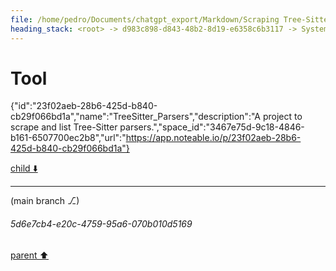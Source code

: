 ```yaml
---
file: /home/pedro/Documents/chatgpt_export/Markdown/Scraping Tree-Sitter Parsers Failed.md
heading_stack: <root> -> d983c898-d843-48b2-8d19-e6358c6b3117 -> System -> e17b45cd-afd8-40ff-9f17-efd45736b653 -> System -> aaa20636-5e4b-4441-bb5f-bf9eba90dce2 -> User -> 432ed60e-ec95-40ea-b496-fd523a6dea8d -> Assistant -> 46b32ca1-24f5-4323-8f5d-f353801b264c -> Tool
---
```

# Tool

{"id":"23f02aeb-28b6-425d-b840-cb29f066bd1a","name":"TreeSitter_Parsers","description":"A project to scrape and list Tree-Sitter parsers.","space_id":"3467e75d-9c18-4846-b161-6507700ec2b8","url":"https://app.noteable.io/p/23f02aeb-28b6-425d-b840-cb29f066bd1a"}

[child ⬇️](#5d6e7cb4-e20c-4759-95a6-070b010d5169)

---

(main branch ⎇)
###### 5d6e7cb4-e20c-4759-95a6-070b010d5169
[parent ⬆️](#46b32ca1-24f5-4323-8f5d-f353801b264c)
